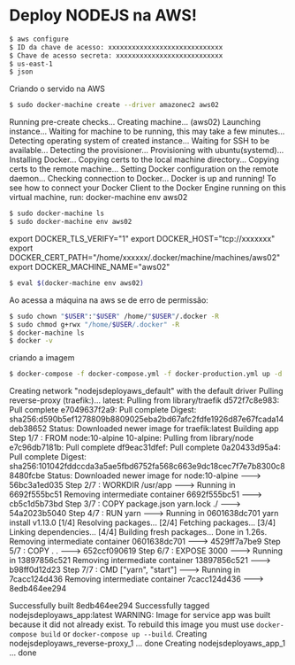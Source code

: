 # Deploy NODEJS na AWS!

```sh
$ aws configure
$ ID da chave de acesso: xxxxxxxxxxxxxxxxxxxxxxxxxxxxx
$ Chave de acesso secreta: xxxxxxxxxxxxxxxxxxxxxxxxxxx
$ us-east-1
$ json
```

Criando o servido na AWS
```sh
$ sudo docker-machine create --driver amazonec2 aws02
```
  Running pre-create checks...
  Creating machine...
  (aws02) Launching instance...
  Waiting for machine to be running, this may take a few minutes...
  Detecting operating system of created instance...
  Waiting for SSH to be available...
  Detecting the provisioner...
  Provisioning with ubuntu(systemd)...
  Installing Docker...
  Copying certs to the local machine directory...
  Copying certs to the remote machine...
  Setting Docker configuration on the remote daemon...
  Checking connection to Docker...
  Docker is up and running!
  To see how to connect your Docker Client to the Docker Engine running on this virtual machine, run: docker-machine env aws02

```sh
$ sudo docker-machine ls
$ sudo docker-machine env aws02
```                                                   

  export DOCKER_TLS_VERIFY="1"
  export DOCKER_HOST="tcp://xxxxxxx"
  export DOCKER_CERT_PATH="/home/xxxxxx/.docker/machine/machines/aws02"
  export DOCKER_MACHINE_NAME="aws02"
 
```sh
$ eval $(docker-machine env aws02)
```
 Ao acessa a máquina na aws se de erro de permissão: 
 
```sh
$ sudo chown "$USER":"$USER" /home/"$USER"/.docker -R
$ sudo chmod g+rwx "/home/$USER/.docker" -R
$ docker-machine ls 
$ docker -v 
```
  


criando a imagem
```sh
$ docker-compose -f docker-compose.yml -f docker-production.yml up -d
```
Creating network "nodejsdeployaws_default" with the default driver
Pulling reverse-proxy (traefik:)...
latest: Pulling from library/traefik
d572f7c8e983: Pull complete
e7049637f2a9: Pull complete
Digest: sha256:d590b5ef1278809b8809025eba2bd67afc2fdfe1926d87e67fcada14deb38652
Status: Downloaded newer image for traefik:latest
Building app
Step 1/7 : FROM node:10-alpine
10-alpine: Pulling from library/node
e7c96db7181b: Pull complete
df9eac31dfef: Pull complete
0a20433d95a4: Pull complete
Digest: sha256:101042fddccda3a5ae5fbd6752fa568c663e9dc18cec7f7e7b8300c88480fcbe
Status: Downloaded newer image for node:10-alpine
 ---> 56bc3a1ed035
Step 2/7 : WORKDIR /usr/app
 ---> Running in 6692f555bc51
Removing intermediate container 6692f555bc51
 ---> cb5c1d5b73bd
Step 3/7 : COPY package.json yarn.lock ./
 ---> 54a2023b5040
Step 4/7 : RUN yarn
 ---> Running in 0601638dc701
yarn install v1.13.0
[1/4] Resolving packages...
[2/4] Fetching packages...
[3/4] Linking dependencies...
[4/4] Building fresh packages...
Done in 1.26s.
Removing intermediate container 0601638dc701
 ---> 4529ff7a7be9
Step 5/7 : COPY . .
 ---> 652ccf090619
Step 6/7 : EXPOSE 3000
 ---> Running in 13897856c521
Removing intermediate container 13897856c521
 ---> b98ff0d12d23
Step 7/7 : CMD ["yarn", "start"]
 ---> Running in 7cacc124d436
Removing intermediate container 7cacc124d436
 ---> 8edb464ee294

Successfully built 8edb464ee294
Successfully tagged nodejsdeployaws_app:latest
WARNING: Image for service app was built because it did not already exist. To rebuild this image you must use `docker-compose build` or `docker-compose up --build`.
Creating nodejsdeployaws_reverse-proxy_1 ... done
Creating nodejsdeployaws_app_1           ... done













